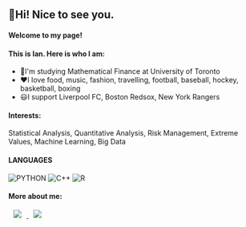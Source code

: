 ## 🌻Hi! Nice to see you.

#### **Welcome to my page!**
#### **This is Ian. Here is who I am:**
- 📖I'm studying Mathematical Finance at University of Toronto
- ❤️I love food, music, fashion, travelling, football, baseball, hockey, basketball, boxing
- 😃I support Liverpool FC, Boston Redsox, New York Rangers

#### **Interests:**
Statistical Analysis, Quantitative Analysis, Risk Management, Extreme Values, Machine Learning, Big Data


#### LANGUAGES
![PYTHON](https://img.shields.io/badge/Python-FFD43B?style=flat&logo=python&logoColor=blue)
![C++](https://img.shields.io/badge/C%2B%2B-00599C?style=flat&logo=c%2B%2B&logoColor=whit)
![R](https://img.shields.io/badge/R-276DC3?style=flate&logo=r&logoColor=white)

#### More about me:
<a href="https://www.instagram.com/vanilla.punches/">
    <img 
        src="https://img.shields.io/badge/Instagram-E4405F?style=flat-square&logo=instagram&logoColor=white&link=https://www.instagram.com/vanilla.punches/"
        style="height : auto; margin-left : 10px; margin-right : 10px;"/>
</a>
<a href="https://www.linkedin.com/in/ianlee0320/">
    <img 
        src="https://img.shields.io/badge/LinkedIn-0077B5?style=flat-square&logo=linkedin&logoColor=white&link=https://www.linkedin.com/in/ianlee0320/"
        style="height : auto; margin-left : 10px; margin-right : 10px;"/>
</a>




<!--
**vanilla-punches/vanilla-punches** is a ✨ _special_ ✨ repository because its `README.md` (this file) appears on your GitHub profile.

Here are some ideas to get you started:

- 🔭 I’m currently working on ...
- 🌱 I’m currently learning ...
- 👯 I’m looking to collaborate on ...
- 🤔 I’m looking for help with ...
- 💬 Ask me about ...
- 📫 How to reach me: ...
- 😄 Pronouns: ...
- ⚡ Fun fact: ...
-->
